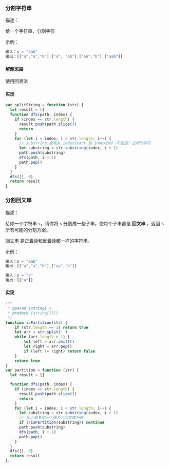 ### 分割字符串

描述：

给一个字符串，分割字符

示例：

```js
输入：s = "aab"
输出：[["a","a","b"],["a", "ab"],["aa","b"],["aab"]]
```


#### 解题思路

使用回溯法

#### 实现
```js
var splitString = function (str) {
  let result = []
  function dfs(path, index) {
    if (index == str.length) {
      result.push(path.slice())
      return
    }
    for (let i = index; i < str.length; i++) {
      // substring 提取从 indexStart 到 indexEnd（不包括）之间的字符
      let substring = str.substring(index, i + 1)
      path.push(substring)
      dfs(path, i + 1)
      path.pop()
    }
  }
  dfs([], 0)
  return result
}
```


### 分割回文串

描述：

给你一个字符串 `s`，请你将 `s` 分割成一些子串，使每个子串都是 **回文串** 。返回 s 所有可能的分割方案。

回文串 是正着读和反着读都一样的字符串。

示例：

```js
输入：s = "aab"
输出：[["a","a","b"],["aa","b"]]
```
```js
输入：s = "a"
输出：[["a"]]
```

#### 实现

```js
/**
 * @param {string} s
 * @return {string[][]}
 */
function isPartition(str) {
    if (str.length == 1) return true
    let arr = str.split('')
    while (arr.length > 1) {
        let left = arr.shift()
        let right = arr.pop()
        if (left != right) return false
    }
    return true
}
var partition = function (str) {
  let result = []

  function dfs(path, index) {
    if (index == str.length) {
      result.push(path.slice())
      return
    }
    for (let i = index; i < str.length; i++) {
      let substring = str.substring(index, i + 1)
      // 比上面多加一个是否为回文数判断
      if (!isPartition(substring)) continue
      path.push(substring)
      dfs(path, i + 1)
      path.pop()
    }
  }
  dfs([], 0)
  return result
};
```